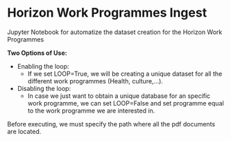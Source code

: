 # Horizon Work Programmes Ingest
Jupyter Notebook for automatize the dataset creation for the Horizon Work Programmes

**Two Options of Use:**
* Enabling the loop:
  - If we set LOOP=True, we will be creating a unique dataset for all the different work programmes (Health, culture,...).
* Disabling the loop:
  - In case we just want to obtain a unique database for an specific work programme, we can set LOOP=False and set programme equal to the work programme we are interested in.

Before executing, we must specify the path where all the pdf documents are located.
